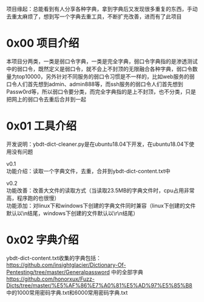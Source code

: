 项目缘起：总能看到有人分享各种字典，拿到字典后又发现很多重复的东西，手动去重太麻烦了，想到写一个字典去重工具，不断扩充改善，进而有了此项目

# 0x00 项目介绍
本项目分两类，一类是弱口令字典，一类是完全字典，弱口令字典指的是渗透测试中的弱口令，既然定义是弱口令，就不会上不封顶的无限融合各种字典，弱口令数量为top10000，另外针对不同服务的弱口令习惯是不一样的，比如web服务的弱口令人们首先想到admin、admin888等，而ssh服务的弱口令人们首先想到Passw0rd等，所以弱口令要分类，而完全字典指的是上不封顶，也不分类，只是把网上的弱口令去重后合并到一起

# 0x01 工具介绍
开发说明：ybdt-dict-cleaner.py是在ubuntu18.04下开发，在ubuntu18.04下使用没有问题

v0.1  
功能介绍：读取一个字典文件，去重，合并到ybdt-dict-content.txt中

v0.2  
功能改善：改善大文件的读取方式（当读取23.5MB的字典文件时，cpu占用非常高，程序跑的也很慢）  
功能添加：对linux下和windows下创建的字典文件同时兼容（linux下创建的文件默认以\n结尾，windows下创建的文件默认以\r\n结尾）

# 0x02 字典介绍
ybdt-dict-content.txt收集的字典包括：  
https://github.com/insightglacier/Dictionary-Of-Pentesting/tree/master/Generalpassword 中的全部字典  
https://github.com/honorxux/Fuzz-Dicts/tree/master/%E5%AF%86%E7%A0%81%E5%AD%97%E5%85%B8 中的1000常用密码字典.txt和6000常用密码字典.txt
